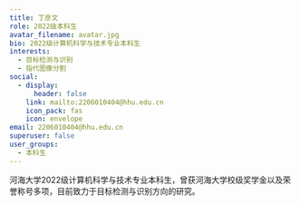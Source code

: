 ```yaml
---
title: 丁彦文
role: 2022级本科生
avatar_filename: avatar.jpg
bio: 2022级计算机科学与技术专业本科生
interests:
  - 目标检测与识别
  - 指代图像分割
social:
  - display:
      header: false
    link: mailto:2206010404@hhu.edu.cn
    icon_pack: fas
    icon: envelope
email: 2206010404@hhu.edu.cn
superuser: false
user_groups:
  - 本科生
---
```

河海大学2022级计算机科学与技术专业本科生，曾获河海大学校级奖学金以及荣誉称号多项，目前致力于目标检测与识别方向的研究。
